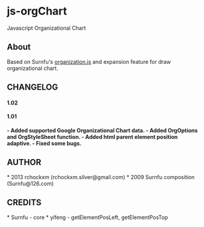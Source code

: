 js-orgChart
========

Javascript Organizational Chart

<h2><a name="about" class="anchor" href="#about"><span class="mini-icon mini-icon-link"></span></a>About</h2>

Based on Surnfu's <a href="http://www.on-cn.com">organization.js</a> and expansion feature for draw organizational chart.

<h2><a name="about" class="anchor" href="#about"><span class="mini-icon mini-icon-link"></span></a>CHANGELOG</h2>

<h4>1.02<h4/>

<h4>1.01<h4/>
- Added supported Google Organizational Chart data. 
- Added OrgOptions and OrgStyleSheet function.
- Added html parent element position adaptive.
- Fixed some bugs.

<h2><a name="author" class="anchor" href="#author"><span class="mini-icon mini-icon-link"></span></a>AUTHOR</h2>
* 2013 rchockxm (rchockxm.silver@gmail.com)
* 2009 Surnfu composition (Surnfu@126.com)

<h2><a name="credits" class="anchor" href="#credits"><span class="mini-icon mini-icon-link"></span></a>CREDITS</h2>
* Surnfu - core
* yifeng - getElementPosLeft, getElementPosTop
